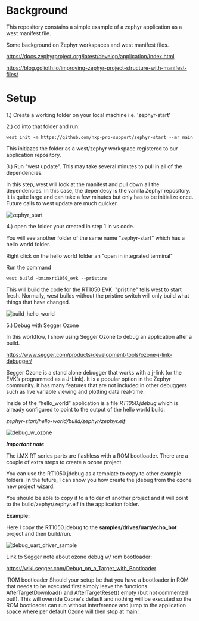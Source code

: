 # Background

This repository constains a simple example of a zephyr application as a west manifest file.

Some background on Zephyr workspaces and west manifest files.

https://docs.zephyrproject.org/latest/develop/application/index.html

https://blog.golioth.io/improving-zephyr-project-structure-with-manifest-files/


# Setup

1.) Create a working folder on your local machine i.e. 'zephyr-start'


2.) cd into that folder and run:

```
west init -m https://github.com/nxp-pro-support/zephyr-start --mr main
```

This initiazes the folder as a west/zephyr workspace registered to our application repository.


3.)  Run "west update".   This may take several minutes to pull in all of the dependencies.

In this step,  west will look at the manifest and pull down all the dependencies.   In this case, the dependecy is the vanilla Zephyr repository.   It is quite large and can take a few minutes but only has to be initialize once.  Future calls to west update are much quicker.

![zephyr_start](https://github.com/nxp-pro-support/zephyr-start/assets/152433281/8df1b0aa-721d-4895-a4ae-12a2d6c6ff4d)

4.) open the folder your created in step 1 in vs code.

You will see another folder of the same name "zephyr-start" which has a hello world folder.

Right click on the hello world folder an "open in integrated terminal"

Run the command 

`west build -bmimxrt1050_evk --pristine`

This will build the code for the RT1050 EVK.  "pristine" tells west to start fresh.   Normally,  west builds without the pristine switch will only build what things that have changed.

![build_hello_world](https://github.com/nxp-pro-support/zephyr-start/assets/152433281/00d49408-9aa8-410d-a03b-b8b575e245ca)

5.)  Debug with Segger Ozone

In this workflow, I show using Segger Ozone to debug an application after a build.   

https://www.segger.com/products/development-tools/ozone-j-link-debugger/

Segger Ozone is a stand alone debugger that works with a j-link (or the EVK’s programmed as a J-Link).   It is a popular option in the Zephyr community.   It has many features that are not included in other debuggers such as live variable viewing and plotting data real-time.

Inside of the “hello_world” application is a file *RT1050.jdebug* which is already configured to point to the output of the hello world build:

*zephyr-start/hello-world/build/zephyr/zephyr.elf*

![debug_w_ozone](https://github.com/nxp-pro-support/zephyr-start/assets/152433281/a989f9bd-2523-4e7b-8b55-adedeb7094d7)

***Important note***

The i.MX RT series parts are flashless with a ROM bootloader.   There are a couple of extra steps to create a ozone project. 

You can use the RT1050.jdebug as a template to copy to other example folders. In the future, I can show you how create the jdebug from the ozone new project wizard.

You should be able to copy it to a folder of another project and it will point to the build/zephyr/zephyr.elf in the application folder.

**Example:**

Here I copy the RT1050.jdebug to the **samples/drives/uart/echo_bot** project and then build/run.

![debug_uart_driver_sample](https://github.com/nxp-pro-support/zephyr-start/assets/152433281/0e4389b4-df8a-4205-a49e-6a86e8a922b4)

Link to Segger note about ozone debug w/ rom bootloader:

https://wiki.segger.com/Debug_on_a_Target_with_Bootloader

'ROM bootloader
Should your setup be that you have a bootloader in ROM that needs to be executed first simply leave the functions AfterTargetDownload() and AfterTargetReset() empty (but not commented out!). This will override Ozone's default and nothing will be executed so the ROM bootloader can run without interference and jump to the application space where per default Ozone will then stop at main.'




